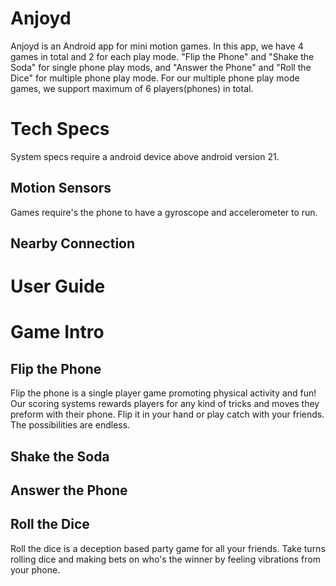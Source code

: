 # Anjoyd
Anjoyd is an Android app for mini motion games. In this app, we have 4 games in total and 2 for each play mode. "Flip the Phone" and "Shake the Soda" for single phone play mods, and "Answer the Phone" and "Roll the Dice" for multiple phone play mode. For our multiple phone play mode games, we support maximum of 6 players(phones) in total.

# Tech Specs
System specs require a android device above android version 21.
## Motion Sensors
Games require's the phone to have a gyroscope and accelerometer to run.
## Nearby Connection

# User Guide

# Game Intro
## Flip the Phone
Flip the phone is a single player game promoting physical activity and fun! Our scoring systems rewards players for
any kind of tricks and moves they preform with their phone. Flip it in your hand or play catch with your friends. The possibilities are endless.

## Shake the Soda

## Answer the Phone

## Roll the Dice
Roll the dice is a deception based party game for all your friends. Take turns rolling dice and making bets on who's the winner by
feeling vibrations from your phone.
